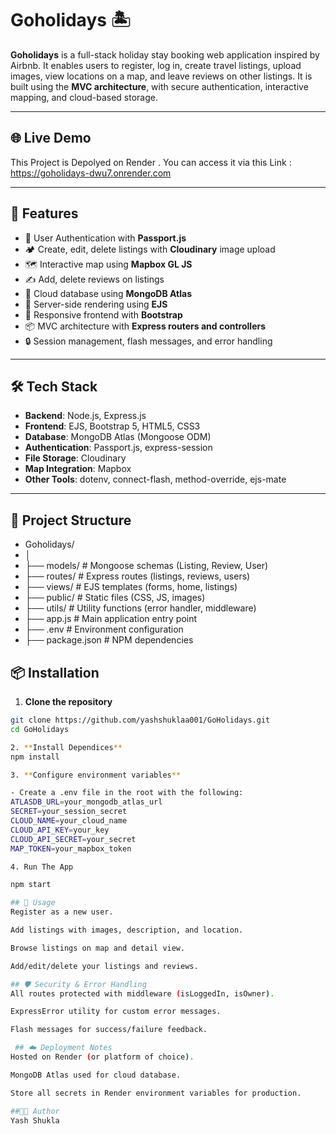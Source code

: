 # Goholidays 🏝️

**Goholidays** is a full-stack holiday stay booking web application inspired by Airbnb. It enables users to register, log in, create travel listings, upload images, view locations on a map, and leave reviews on other listings. It is built using the **MVC architecture**, with secure authentication, interactive mapping, and cloud-based storage.

---

## 🌐 Live Demo
This Project is Depolyed on Render .
You can access it via this Link : https://goholidays-dwu7.onrender.com 

---

## 📌 Features

- 🔐 User Authentication with **Passport.js**
- 🏕️ Create, edit, delete listings with **Cloudinary** image upload
- 🗺️ Interactive map using **Mapbox GL JS**
- ✍️ Add, delete reviews on listings
- 🧭 Cloud database using **MongoDB Atlas**
- 📄 Server-side rendering using **EJS**
- 🎨 Responsive frontend with **Bootstrap**
- 📦 MVC architecture with **Express routers and controllers**
- 🔒 Session management, flash messages, and error handling

---

## 🛠️ Tech Stack

- **Backend**: Node.js, Express.js
- **Frontend**: EJS, Bootstrap 5, HTML5, CSS3
- **Database**: MongoDB Atlas (Mongoose ODM)
- **Authentication**: Passport.js, express-session
- **File Storage**: Cloudinary
- **Map Integration**: Mapbox
- **Other Tools**: dotenv, connect-flash, method-override, ejs-mate

---

## 🧱 Project Structure

- Goholidays/
- │
- ├── models/ # Mongoose schemas (Listing, Review, User)
- ├── routes/ # Express routes (listings, reviews, users)
- ├── views/ # EJS templates (forms, home, listings)
- ├── public/ # Static files (CSS, JS, images)
- ├── utils/ # Utility functions (error handler, middleware)
- ├── app.js # Main application entry point
- ├── .env # Environment configuration
- ├── package.json # NPM dependencies

## 📦 Installation

1. **Clone the repository**
```bash
git clone https://github.com/yashshuklaa001/GoHolidays.git
cd GoHolidays

2. **Install Dependices**
npm install

3. **Configure environment variables**

- Create a .env file in the root with the following:
ATLASDB_URL=your_mongodb_atlas_url
SECRET=your_session_secret
CLOUD_NAME=your_cloud_name
CLOUD_API_KEY=your_key
CLOUD_API_SECRET=your_secret
MAP_TOKEN=your_mapbox_token

4. Run The App

npm start

## 🧪 Usage
Register as a new user.

Add listings with images, description, and location.

Browse listings on map and detail view.

Add/edit/delete your listings and reviews.

## 🛡️ Security & Error Handling
All routes protected with middleware (isLoggedIn, isOwner).

ExpressError utility for custom error messages.

Flash messages for success/failure feedback.

 ## ☁️ Deployment Notes
Hosted on Render (or platform of choice).

MongoDB Atlas used for cloud database.

Store all secrets in Render environment variables for production.

##👨‍💻 Author
Yash Shukla